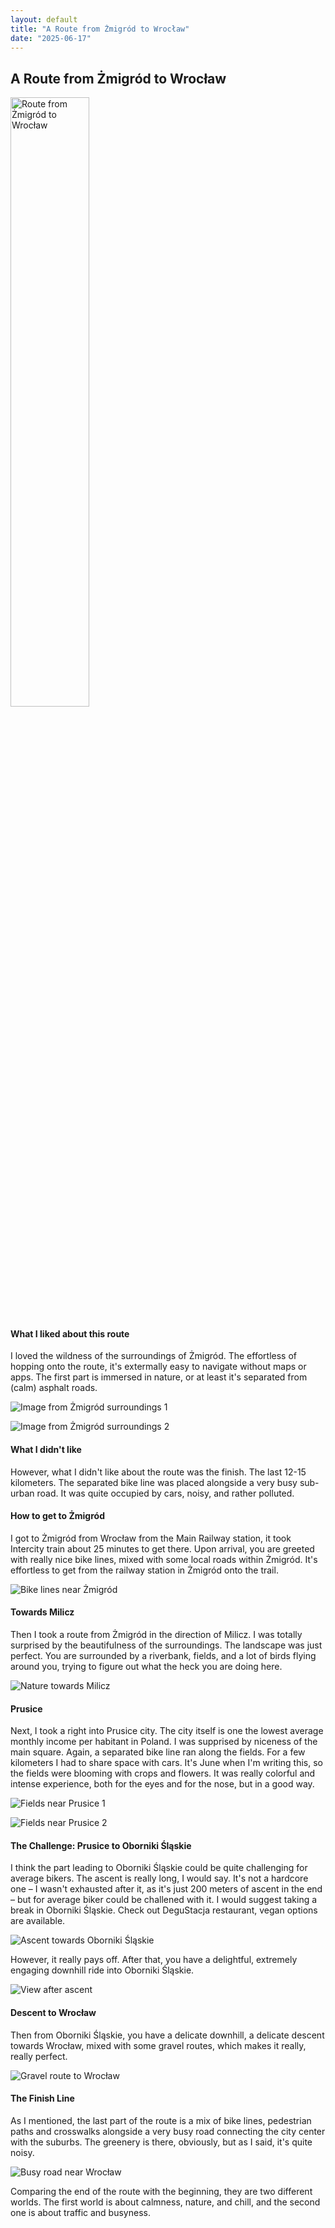 ```yaml
---
layout: default
title: "A Route from Żmigród to Wrocław"
date: "2025-06-17"
---
```


## A Route from Żmigród to Wrocław

<img src="../../assets/zm-wro/0.png" alt="Route from Żmigród to Wrocław" style="width:50%;">


#### What I liked about this route

I loved the wildness of the surroundings of Żmigród. The effortless of hopping onto the route, it's extermally easy to navigate without maps or apps. The first part is immersed in nature, or at least it's separated from (calm) asphalt roads.

![Image from Żmigród surroundings 1](../../assets/zm-wro/1.png)

![Image from Żmigród surroundings 2](../../assets/zm-wro/2.png)

#### What I didn't like

However, what I didn't like about the route was the finish. The last 12-15 kilometers. 
The separated bike line was placed alongside a very busy sub-urban road. It was quite occupied by cars, noisy, and rather polluted.

#### How to get to Żmigród

I got to Żmigród from Wrocław from the Main Railway station, it took Intercity train about 25 minutes to get there. Upon arrival, you are greeted with really nice bike lines, mixed with some local roads within Żmigród. It's effortless to get from the railway station in Żmigród onto the trail.

![Bike lines near Żmigród](../../assets/zm-wro/3.png)

#### Towards Milicz

Then I took a route from Żmigród in the direction of Milicz. I was totally surprised by the beautifulness of the surroundings. The landscape was just perfect. You are surrounded by a riverbank, fields, and a lot of birds flying around you, trying to figure out what the heck you are doing here.

![Nature towards Milicz](../../assets/zm-wro/4.png)

#### Prusice

Next, I took a right into Prusice city. The city itself is one the lowest average monthly income per habitant in Poland. 
I was supprised by niceness of the main square. Again, a separated bike line ran along the fields. 
For a few kilometers I had to share space with cars. 
It's June when I'm writing this, so the fields were blooming with crops and flowers. 
It was really colorful and intense experience, both for the eyes and for the nose, but in a good way.

![Fields near Prusice 1](../../assets/zm-wro/5.png)

![Fields near Prusice 2](../../assets/zm-wro/6.png)

#### The Challenge: Prusice to Oborniki Śląskie

I think the part leading to Oborniki Śląskie could be quite challenging for average bikers. The ascent is really long, I would say. It's not a hardcore one – I wasn't exhausted after it, as it's just 200 meters of ascent in the end – but for average biker could be challened with it. 
I would suggest taking a break in Oborniki Śląskie. Check out DeguStacja restaurant, vegan options are available.

![Ascent towards Oborniki Śląskie](../../assets/zm-wro/7.png)

However, it really pays off. After that, you have a delightful, extremely engaging downhill ride into Oborniki Śląskie.

![View after ascent](../../assets/zm-wro/8.png)

#### Descent to Wrocław

Then from Oborniki Śląskie, you have a delicate downhill, a delicate descent towards Wrocław, mixed with some gravel routes, which makes it really, really perfect.

![Gravel route to Wrocław](../../assets/zm-wro/9.png)

#### The Finish Line

As I mentioned, the last part of the route is a mix of bike lines, pedestrian paths and crosswalks alongside a very busy road connecting the city center with the suburbs. The greenery is there, obviously, but as I said, it's quite noisy.

![Busy road near Wrocław](../../assets/zm-wro/10.png)

Comparing the end of the route with the beginning, they are two different worlds. The first world is about calmness, nature, and chill, and the second one is about traffic and busyness.
